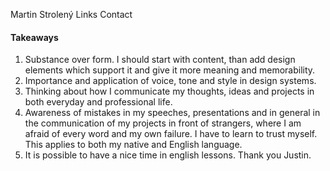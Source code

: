 Martin Strolený
Links
Contact


#### Takeaways
1. Substance over form. I should start with content, than add design elements which support it and give it more meaning and memorability.
2. Importance and application of voice, tone and style in design systems.
3. Thinking about how I communicate my thoughts, ideas and projects in both everyday and professional life.
4. Awareness of mistakes in my speeches, presentations and in general in the communication of my projects in front of strangers, where I am afraid of every word and my own failure. I have to learn to trust myself. This applies to both my native and English language.
5. It is possible to have a nice time in english lessons. Thank you Justin.
